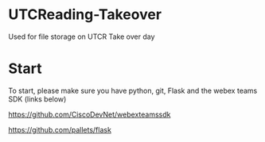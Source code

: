 # UTCReading-Takeover
Used for file storage on UTCR Take over day

# Start

To start, please make sure you have python, git, Flask and the webex teams SDK (links below)

https://github.com/CiscoDevNet/webexteamssdk

https://github.com/pallets/flask

